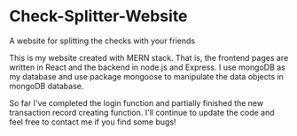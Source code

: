 # Check-Splitter-Website
A website for splitting the checks with your friends

This is my website created with MERN stack. That is, the frontend pages are written in React and the backend in node.js and
Express. I use mongoDB as my database and use package mongoose to manipulate the data objects in mongoDB database.

So far I've completed the login function and partially finished the new transaction record creating function. I'll continue 
to update the code and feel free to contact me if you find some bugs!
